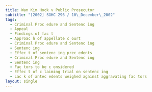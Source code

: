 ```yaml
---
title: Wan Kim Hock v Public Prosecutor
subtitle: "[2002] SGHC 296 / 10\_December\_2002"
tags:
  - Criminal Proc edure and Sentenc ing
  - Appeal
  - Findings of fac t
  - Approac h of appellate c ourt
  - Criminal Proc edure and Sentenc ing
  - Sentenc ing
  - Effec t of sentenc ing prec edents
  - Criminal Proc edure and Sentenc ing
  - Sentenc ing
  - Fac tors to be c onsidered
  - Effec t of c laiming trial on sentenc ing
  - Lac k of antec edents weighed against aggravating fac tors
layout: single
---
```



